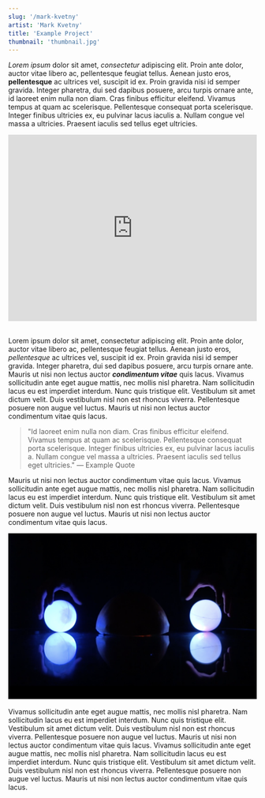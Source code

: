 ```yaml
---
slug: '/mark-kvetny'
artist: 'Mark Kvetny'
title: 'Example Project'
thumbnail: 'thumbnail.jpg'
---
```


_Lorem ipsum_ dolor sit amet, _consectetur_ adipiscing elit. Proin ante dolor, auctor vitae libero ac, pellentesque feugiat tellus. Aenean justo eros, **pellentesque** ac ultrices vel, suscipit id ex. Proin gravida nisi id semper gravida. Integer pharetra, dui sed dapibus posuere, arcu turpis ornare ante, id laoreet enim nulla non diam. Cras finibus efficitur eleifend. Vivamus tempus at quam ac scelerisque. Pellentesque consequat porta scelerisque. Integer finibus ultricies ex, eu pulvinar lacus iaculis a. Nullam congue vel massa a ultricies. Praesent iaculis sed tellus eget ultricies.

<div style="padding:75% 0 0 0;position:relative;"><iframe src="https://player.vimeo.com/video/6580726?title=0&byline=0&portrait=0" style="position:absolute;top:0;left:0;width:100%;height:100%;" frameborder="0" allow="autoplay; fullscreen" allowfullscreen></iframe></div><script src="https://player.vimeo.com/api/player.js"></script>

<br />

Lorem ipsum dolor sit amet, consectetur adipiscing elit. Proin ante dolor, auctor vitae libero ac, pellentesque feugiat tellus. Aenean justo eros, _pellentesque_ ac ultrices vel, suscipit id ex. Proin gravida nisi id semper gravida. Integer pharetra, dui sed dapibus posuere, arcu turpis ornare ante. Mauris ut nisi non lectus auctor **_condimentum vitae_** quis lacus. Vivamus sollicitudin ante eget augue mattis, nec mollis nisl pharetra. Nam sollicitudin lacus eu est imperdiet interdum. Nunc quis tristique elit. Vestibulum sit amet dictum velit. Duis vestibulum nisl non est rhoncus viverra. Pellentesque posuere non augue vel luctus. Mauris ut nisi non lectus auctor condimentum vitae quis lacus.

> "Id laoreet enim nulla non diam. Cras finibus efficitur eleifend. Vivamus tempus at quam ac scelerisque. Pellentesque consequat porta scelerisque. Integer finibus ultricies ex, eu pulvinar lacus iaculis a. Nullam congue vel massa a ultricies. Praesent iaculis sed tellus eget ultricies." — Example Quote

Mauris ut nisi non lectus auctor condimentum vitae quis lacus. Vivamus sollicitudin ante eget augue mattis, nec mollis nisl pharetra. Nam sollicitudin lacus eu est imperdiet interdum. Nunc quis tristique elit. Vestibulum sit amet dictum velit. Duis vestibulum nisl non est rhoncus viverra. Pellentesque posuere non augue vel luctus. Mauris ut nisi non lectus auctor condimentum vitae quis lacus.

![Two hands in the dark © Vincent van Gogh](image.png)

Vivamus sollicitudin ante eget augue mattis, nec mollis nisl pharetra. Nam sollicitudin lacus eu est imperdiet interdum. Nunc quis tristique elit. Vestibulum sit amet dictum velit. Duis vestibulum nisl non est rhoncus viverra. Pellentesque posuere non augue vel luctus. Mauris ut nisi non lectus auctor condimentum vitae quis lacus. Vivamus sollicitudin ante eget augue mattis, nec mollis nisl pharetra. Nam sollicitudin lacus eu est imperdiet interdum. Nunc quis tristique elit. Vestibulum sit amet dictum velit. Duis vestibulum nisl non est rhoncus viverra. Pellentesque posuere non augue vel luctus. Mauris ut nisi non lectus auctor condimentum vitae quis lacus.
